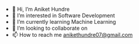 - 👋 Hi, I’m Aniket Hundre
- 👀 I’m interested in Software Development
- 🌱 I’m currently learning Machine Learning
- 💞️ I’m looking to collaborate on 
- 📫 How to reach me anikethundre07@gmail.com

<!---
01Aniket/01Aniket is a ✨ special ✨ repository because its `README.md` (this file) appears on your GitHub profile.
You can click the Preview link to take a look at your changes.
--->
